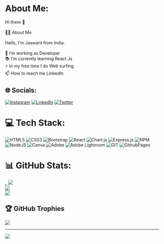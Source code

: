 #  About Me:
Hi there 👋<br><br>👩‍💻 About Me<br><br>Hello, I'm Jaswant from India.<br><br>🔭 I’m working as Developer<br>📚 I'm currently learning React Js<br>⚡ In my free time I do Web surfing<br>📫 How to reach me LinkedIn


## 🌐 Socials:
[![Instagram](https://img.shields.io/badge/Instagram-%23E4405F.svg?logo=Instagram&logoColor=white)](https://instagram.com/_.jassh_) [![LinkedIn](https://img.shields.io/badge/LinkedIn-%230077B5.svg?logo=linkedin&logoColor=white)](https://linkedin.com/in/jaswant2001) [![Twitter](https://img.shields.io/badge/Twitter-%231DA1F2.svg?logo=Twitter&logoColor=white)](https://twitter.com/jaswant_2001) 

# 💻 Tech Stack:
![HTML5](https://img.shields.io/badge/html5-%23E34F26.svg?style=flat&logo=html5&logoColor=white) ![CSS3](https://img.shields.io/badge/css3-%231572B6.svg?style=flat&logo=css3&logoColor=white) ![Bootstrap](https://img.shields.io/badge/bootstrap-%238511FA.svg?style=flat&logo=bootstrap&logoColor=white) ![React](https://img.shields.io/badge/react-%2320232a.svg?style=flat&logo=react&logoColor=%2361DAFB) ![Chart.js](https://img.shields.io/badge/chart.js-F5788D.svg?style=flat&logo=chart.js&logoColor=white) ![Express.js](https://img.shields.io/badge/express.js-%23404d59.svg?style=flat&logo=express&logoColor=%2361DAFB) ![NPM](https://img.shields.io/badge/NPM-%23CB3837.svg?style=flat&logo=npm&logoColor=white) ![NodeJS](https://img.shields.io/badge/node.js-6DA55F?style=flat&logo=node.js&logoColor=white) ![Canva](https://img.shields.io/badge/Canva-%2300C4CC.svg?style=flat&logo=Canva&logoColor=white) ![Adobe](https://img.shields.io/badge/adobe-%23FF0000.svg?style=flat&logo=adobe&logoColor=white) ![Adobe Lightroom](https://img.shields.io/badge/Adobe%20Lightroom-31A8FF.svg?style=flat&logo=Adobe%20Lightroom&logoColor=white) ![GIT](https://img.shields.io/badge/Git-fc6d26?style=flat&logo=git&logoColor=white) ![GithubPages](https://img.shields.io/badge/github%20pages-121013?style=flat&logo=github&logoColor=white)
# 📊 GitHub Stats:
![]()_
                 ![](https://github-readme-stats.vercel.app/api?username=JASWANT2001&theme=radical&hide_border=false&include_all_commits=false&count_private=false)<br/>
                ![](https://github-readme-streak-stats.herokuapp.com/?user=JASWANT2001&theme=radical&hide_border=false)<br/>
                ![](https://github-readme-stats.vercel.app/api/top-langs/?username=JASWANT2001&theme=radical&hide_border=false&include_all_commits=false&count_private=false&layout=compact)

## 🏆 GitHub Trophies
![](https://github-profile-trophy.vercel.app/?username=JASWANT2001&theme=radical&no-frame=true&no-bg=true&margin-w=4)

---
[![](https://visitcount.itsvg.in/api?id=JASWANT2001&icon=2&color=10)](https://visitcount.itsvg.in)

<!-- Proudly created with GPRM ( https://gprm.itsvg.in ) -->
